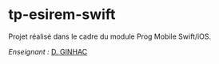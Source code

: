 # tp-esirem-swift

Projet réalisé dans le cadre du module Prog Mobile Swift/iOS.

*Enseignant :* [D. GINHAC](https://github.com/dginhac)
